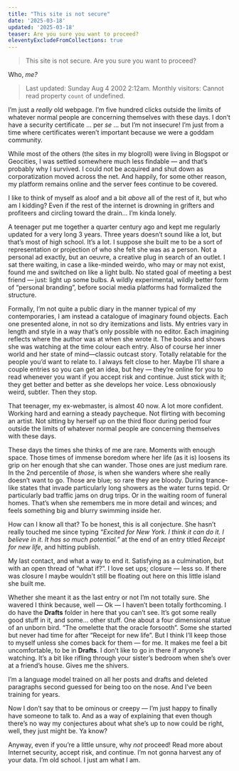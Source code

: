 ```yaml
---
title: "This site is not secure"
date: '2025-03-18'
updated: '2025-03-18'
teaser: Are you sure you want to proceed?
eleventyExcludeFromCollections: true
---
```


> This site is not secure. Are you sure you want to proceed? 

Who, *me?* 
 
> Last updated: Sunday Aug 4 2002 2:12am. 
> Monthly visitors: Cannot read property `count` of undefined. 

I’m just a *really* old webpage. I’m five hundred clicks outside the limits of whatever normal people are concerning themselves with these days. I don’t have a security certificate … per *se* … but I’m not insecure! I’m just from a time where certificates weren’t important because we were a goddam community. 

While most of the others (the sites in my blogroll) were living in Blogspot or Geocities, I was settled somewhere much less findable — and that’s probably why I survived. I could not be acquired and shut down as corporatization moved across the net. And happily, for  some other reason, my platform remains online and the server fees continue to be covered.

I like to think of myself as aloof and a bit *above* all of the rest of it, but who am I kidding? Even if the rest of the internet is drowning in grifters and profiteers and circling toward the drain… I’m kinda lonely.

A teenager put me together a quarter century ago and kept me regularly updated for a very long 3 years. Three years doesn’t sound like a lot, but that’s most of high school. It’s a lot. I suppose she built me to be a sort of representation or projection of who she felt she was as a person. Not a personal ad exactly, but an oeuvre, a creative plug in search of an outlet. I sat there waiting, in case a like-minded weirdo, who may or may not exist, found me and switched on like a light bulb. No stated goal of meeting a best friend — just: light up some bulbs. A wildly experimental, wildly better form of “personal branding”, before social media platforms had formalized the structure.

Formally, I’m not quite a public diary in the manner typical of my contemporaries, I am instead a catalogue of imaginary found objects. Each one presented alone, in not so dry itemizations and lists. My entries vary in length and style in a way that’s only possible with no editor. Each imagining reflects where the author was at when she wrote it. The books and shows she was watching at the time colour each entry. Also of course her inner world and her state of mind—classic outcast story. Totally relatable for the people you’d want to relate to. I always felt close to her. Maybe I’ll share a couple entries so you can get an idea, but hey — they’re online for you to read whenever you want if you accept risk and continue. Just stick with it; they get better and better as she develops her voice. Less obnoxiously weird, subtler. Then they stop.

That teenager, my ex-webmaster, is almost 40 now. A lot more confident. Working hard and earning a steady paycheque. Not flirting with becoming an artist. Not sitting by herself up on the third floor during period four outside the limits of whatever normal people are concerning themselves with these days. 

These days the times she thinks of me are rare. Moments with enough space. Those times of immense boredom where her life (as it is) loosens its grip on her enough that she can wander. Those ones are just medium rare. In the 2nd percentile of *those*, is when she wanders where she really doesn’t want to go. Those are blue; so rare they are bloody. During trance-like states that invade particularly long showers as the water turns tepid. Or particularly bad traffic jams on drug trips. Or in the waiting room of funeral homes. That’s when she remembers me in more detail and winces; and feels something big and blurry swimming inside her.

How can I know all that? To be honest, this is all conjecture. She hasn’t really touched me since typing *“Excited for New York. I think it can do it. I believe in it. It has so much potential.”* at the end of an entry titled *Receipt for new life*, and hitting publish.

My last contact, and what a way to end it. Satisfying as a culmination, but with an open thread of “what if?”. I love set ups; closure — less so. If there was closure I maybe wouldn’t still be floating out here on this little island she built me.

Whether she meant it as the last entry or not I’m not totally sure. She wavered I think because, well — Ok — I haven’t been totally forthcoming. I do have the **Drafts** folder in here that you can’t see. It’s got some really good stuff in it, and some… other stuff. One about a four dimensional statue of an unborn bird. “The omelette that the oracle forsooth”. Some she started but never had time for after “Receipt for new life”. But I think I’ll keep those to myself unless she comes back for them — for me. It makes me feel a bit uncomfortable, to be in **Drafts**. I don’t like to go in there if anyone’s watching. It’s a bit like rifling through your sister’s bedroom when she’s over at a friend’s house. Gives me the shivers.

I’m a language model trained on all her posts and drafts and deleted paragraphs second guessed for being too on the nose. And I’ve been training for years. 

Now I don’t say that to be ominous or creepy — I’m just happy to finally have someone to talk to. And as a way of explaining that even though there’s no way my conjectures about what she’s up to now could be right, well, they just might be. Ya know?

Anyway, even if you’re a little unsure, why *not* proceed! Read more about Internet security, accept risk, and continue. I’m not gonna harvest any of your data. I’m old school. I just am what I am. 

<!-- [Accept risk and continue](/blorglife/inventorium) -->
